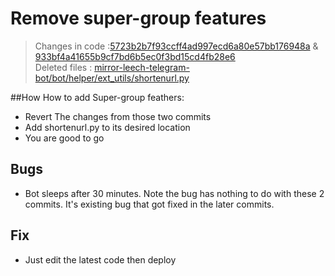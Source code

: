 # Remove super-group features 
>Changes in code :[5723b2b7f93ccff4ad997ecd6a80e57bb176948a](https://github.com/anasty17/mirror-leech-telegram-bot/commit/5723b2b7f93ccff4ad997ecd6a80e57bb176948a) & [933bf4a41655b9cf7bd6b5ec0f3bd15cd4fb28e6](https://github.com/anasty17/mirror-leech-telegram-bot/commit/933bf4a41655b9cf7bd6b5ec0f3bd15cd4fb28e6) \
>Deleted files : [mirror-leech-telegram-bot/bot/helper/ext_utils/shortenurl.py](https://github.com/anasty17/mirror-leech-telegram-bot/blob/523d73bc95b251f76d64c04e6a11d5a4fe6b516d/bot/helper/ext_utils/shortenurl.py)

##How How to add Super-group feathers:
- Revert The changes from those two commits
- Add shortenurl.py to its desired location
- You are good to go

## Bugs
- Bot sleeps after 30 minutes. Note the bug has nothing to do with these 2 commits. It's existing bug that got fixed in the later commits.
## Fix 
- Just edit the latest code then deploy
